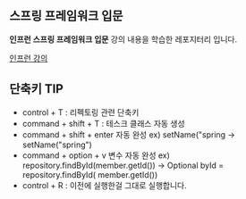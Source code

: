 ## 스프링 프레임워크 입문

**인프런 스프링 프레임워크 입문** 강의 내용을 학습한 레포지터리 입니다.

[인프런 강의](https://www.inflearn.com/course/spring/dashboard)

## 단축키 TIP

- control + T : 리펙토링 관련 단축키
- command + shift + T : 테스크 클래스 자동 생성
- command + shift + enter 자동 완성 ex) setName("spring -> setName("spring")
- command + option + v 변수 자동 완성 ex) repository.findById(member.getId()) -> Optional<Member> byId = repository.findById(
  member.getId())
- control + R : 이전에 실행한걸 그대로 실행합니다.